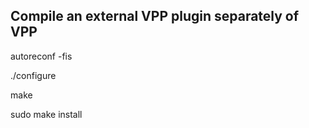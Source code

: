 Compile an external VPP plugin separately of VPP
--

autoreconf -fis

./configure

make

sudo make install

